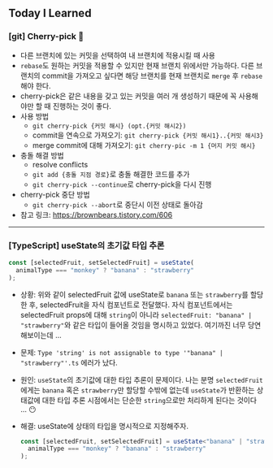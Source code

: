 ## Today I Learned

### [git] Cherry-pick 🍒

- 다른 브랜치에 있는 커밋을 선택하여 내 브랜치에 적용시킬 때 사용
- `rebase`도 원하는 커밋을 적용할 수 있지만 현재 브랜치 위에서만 가능하다. 다른 브랜치의 commit을 가져오고 싶다면 해당 브랜치를 현재 브랜치로 `merge` 후 `rebase` 해야 한다.
- cherry-pick은 같은 내용을 갖고 있는 커밋을 여러 개 생성하기 때문에 꼭 사용해야만 할 때 진행하는 것이 좋다.
- 사용 방법
  - `git cherry-pick {커밋 해시} (opt.{커밋 해시2})`
  - commit을 연속으로 가져오기: `git cherry-pick {커밋 해시1}..{커밋 해시3}`
  - merge commit에 대해 가져오기: `git cherry-pic -m 1 {머지 커밋 해시}`
- 충돌 해결 방법
  - resolve conflicts
  - `git add {충돌 지점 경로}`로 충돌 해결한 코드를 추가
  - `git cherry-pick --continue`로 cherry-pick을 다시 진행
- cherry-pick 중단 방법
  - `git cherry-pick --abort`로 중단시 이전 상태로 돌아감
- 참고 링크: https://brownbears.tistory.com/606

---

### [TypeScript] useState의 초기값 타입 추론

```typescript
const [selectedFruit, setSelectedFruit] = useState(
  animalType === "monkey" ? "banana" : "strawberry"
);
```

- 상황: 위와 같이 selectedFruit 값에 useState로 `banana` 또는 `strawberry`를 할당한 후, selectedFruit을 자식 컴포넌트로 전달했다. 자식 컴포넌트에서는 selectedFruit props에 대해 `string`이 아니라 `selectedFruit: "banana" | "strawberry"`와 같은 타입이 들어올 것임을 명시하고 있었다. 여기까진 너무 당연해보이는데 ...

- 문제: `Type 'string' is not assignable to type '"banana" | "strawberry"'.ts` 에러가 났다.

- 원인: `useState`의 초기값에 대한 타입 추론이 문제이다. 나는 분명 `selectedFruit`에게는 `banana` 혹은 `strawberry`만 할당할 수밖에 없는데 `useState`가 반환하는 상태값에 대한 타입 추론 시점에서는 단순한 `string`으로만 처리하게 된다는 것이다 ... 😶

- 해결: useState에 상태의 타입을 명시적으로 지정해주자.
  ```typescript
  const [selectedFruit, setSelectedFruit] = useState<"banana" | "strawberry">(
    animalType === "monkey" ? "banana" : "strawberry"
  );
  ```
